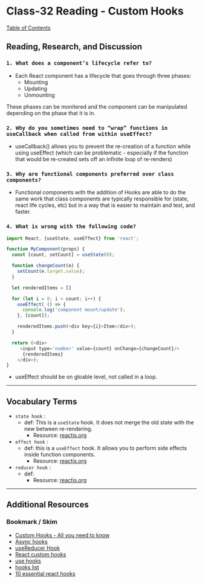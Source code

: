 # Class-32 Reading - Custom Hooks

[Table of Contents](../README.md)  

## Reading, Research, and Discussion

### `1. What does a component’s lifecycle refer to?`

- Each React component has a lifecycle that goes through three phases:
  - Mounting
  - Updating
  - Unmounting

These phases can be monitered and the component can be manipulated depending on the phase that it is in.

### `2. Why do you sometimes need to “wrap” functions in useCallback when called from within useEffect?`

- useCallback() allows you to prevent the re-creation of a function while using useEffect (which can be problematic - especially if the function that would be re-created sets off an infinite loop of re-renders)  

### `3. Why are functional components preferred over class components?`

- Functional components with the addition of Hooks are able to do the same work that class components are typically responsible for (state, react life cycles, etc) but in a way that is easier to maintain and test, and faster.

### `4. What is wrong with the following code?`

```js
import React, {useState, useEffect} from 'react';

function MyComponent(props) {
  const [count, setCount] = useState(0);

  function changeCount(e) {
    setCount(e.target.value);
  }

  let renderedItems = []

  for (let i = 0; i < count; i++) {
    useEffect( () => {
      console.log('component mount/update');
    }, [count]);

    renderedItems.push(<div key={i}>Item</div>);
  }

  return (<div>
     <input type='number' value={count} onChange={changeCount}/>
      {renderedItems}
    </div>);
}
```

- useEffect should be on gloable level, not called in a loop.  

---

## Vocabulary Terms  

- `state hook` :
  - def: This is a `useState` hook. It does not merge the old state with the new between re-rendering.
    - Resource: [reactjs.org](https://reactjs.org/docs/hooks-overview.html)  
- `effect hook` :
  - def: this is a `useEffect` hook. It allows you to perform side effects inside function components.
    - Resource: [reactjs.org](https://reactjs.org/docs/hooks-effect.html)  
- `reducer hook` :
  - def:
    - Resource: [reactjs.org](https://reactjs.org/docs/hooks-reference.html#usereducer)  

---

## Additional Resources  

### Bookmark / Skim

- [Custom Hooks - All you need to know](https://www.telerik.com/kendo-react-ui/react-hooks-guide/#toc-custom-react-hooks)  
- [Async hooks](https://dev.to/vinodchauhan7/react-hooks-with-async-await-1n9g)  
- [useReducer Hook](https://reactjs.org/docs/hooks-reference.html#usereducer)  
- [React custom hooks](https://reactjs.org/docs/hooks-custom.html)  
- [use hooks](https://usehooks.com/)  
- [hooks list](https://github.com/rehooks/awesome-react-hooks)  
- [10 essential react hooks](https://blog.bitsrc.io/10-react-custom-hooks-you-should-have-in-your-toolbox-aa27d3f5564d)
